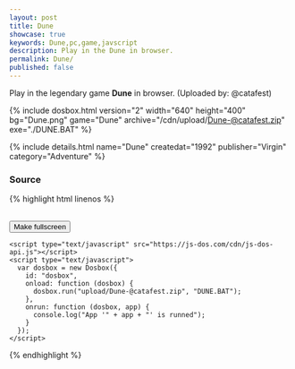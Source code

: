 ```yaml
---
layout: post
title: Dune
showcase: true
keywords: Dune,pc,game,javscript
description: Play in the Dune in browser.
permalink: Dune/
published: false
---
```


Play in the legendary game **Dune** in browser. (Uploaded by: @catafest)

{% include dosbox.html version="2" width="640" height="400" bg="Dune.png" game="Dune" archive="/cdn/upload/Dune-@catafest.zip" exe="./DUNE.BAT" %}

<!--more-->

{% include details.html name="Dune" createdat="1992" publisher="Virgin" category="Adventure" %}

### Source

{% highlight html linenos %}
<!doctype html>
<html lang="en-us">
  <head>
    <meta charset="utf-8">
    <meta http-equiv="Content-Type" content="text/html; charset=utf-8">
    <title>Dune</title>
    <style type="text/css">
      .dosbox-container { width: 640px; height: 400px; }
      .dosbox-container > .dosbox-overlay { background: url(https://js-dos.com/cdn/Dune.png); }
    </style>
  </head>
  <body>
    <div id="dosbox"></div>
    <br/>
    <button onclick="dosbox.requestFullScreen();">Make fullscreen</button>
    
    <script type="text/javascript" src="https://js-dos.com/cdn/js-dos-api.js"></script>
    <script type="text/javascript">
      var dosbox = new Dosbox({
        id: "dosbox",
        onload: function (dosbox) {
          dosbox.run("upload/Dune-@catafest.zip", "DUNE.BAT");
        },
        onrun: function (dosbox, app) {
          console.log("App '" + app + "' is runned");
        }
      });
    </script>
  </body>
</html>
{% endhighlight %}
